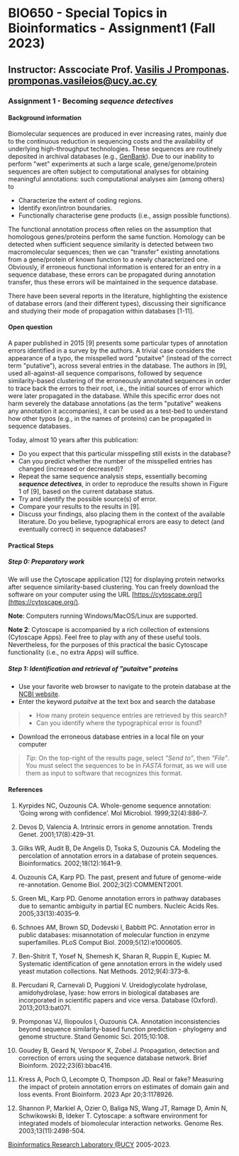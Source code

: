 # BIO650 - Special Topics in Bioinformatics - Assignment1 (Fall 2023)

## Instructor: Asscociate Prof. [Vasilis J Promponas](https://www.ucy.ac.cy/dir/el/component/comprofiler/userprofile/vprobon). [promponas.vasileios@ucy.ac.cy](mailto:promponas.vasileios@ucy.ac.cy)

### Assignment 1 - Becoming ***sequence detectives***


#### Background information
Biomolecular sequences are produced in ever increasing rates, mainly due to the continuous reduction in sequencing costs and the availability of underlying high-throughput technologies. These sequences are routinely deposited in archival databases (e.g., [GenBank](https://www.ncbi.nlm.nih.gov/genbank/)). 
Due to our inability to perform "wet" experiments at such a large scale, gene/genome/protein sequences are often subject to computational analyses for obtaining meaningful annotations: such computational analyses aim (among others) to 
- Characterize the extent of coding regions.
- Identify exon/intron boundaries.
- Functionally characterise gene products (i.e., assign possible functions).

The functional annotation process often relies on the assumption that homologous genes/proteins perform the same function. Homology can be detected when sufficient sequence similarity is detected between two macromolecular sequences; 
then we can "transfer" existing annotations from a gene/protein of known function to a newly characterized one. Obviously, if erroneous functional information is entered for an entry in a sequence database, these errors can be propagated during annotation transfer, thus these errors will be maintained in the sequence database.

There have been several reports in the literature, highlighting the existence of database errors (and their different types), discussing their significance and studying their mode of propagation within databases [1-11].

#### Open question
A paper published in 2015 [9] presents some particular types of annotation errors identified in a survey by the authors. A trivial case considers the appearance of a typo, the misspelled word "putaitve" (instead of the correct term "putative"), across several entries in the database. The authors in [9], used all-against-all sequence comparisons, followed by sequence similarity-based clustering of the erroneously annotated sequences in order to trace back the errors to their root, i.e., the initial sources of error which were later propagated in the database. While this specific error does not harm severely the database annotations (as the term "putative" weakens any annotation it accompanies), it can be used as a test-bed to understand how other typos (e.g., in the names of proteins) can be propagated in sequence databases.

Today, almost 10 years after this publication: 
- Do you expect that this particular misspelling still exists in the database? 
- Can you predict whether the number of the misspelled entries has changed (increased or decreased)?
- Repeat the same sequence analysis steps, essentially becoming ***sequence detectives***, in order to reproduce the results shown in Figure 1 of [9], based on the current database status.
- Try and identify the possible source(s) of error.
- Compare your results to the results in [9].
- Discuss your findings, also placing them in the context of the available literature. Do you believe, typographical errors are easy to detect (and eventually correct) in sequence databases?


#### Practical Steps

##### Step 0: Preparatory work
We will use the Cytoscape application [12] for displaying protein networks after sequence similarity-based clustering. You can freely download the software on your computer using the URL [https://cytoscape.org/](https://cytoscape.org/). 

**Note**: Computers running Windows/MacOS/Linux are supported.

**Note 2**: Cytoscape is accompanied by a rich collection of extensions (Cytoscape Apps). Feel free to play with any of these useful tools. Nevertheless, for the purposes of this practical the basic Cytoscape functionality (i.e., no extra Apps) will suffice.

##### Step 1: Identification and retrieval of "putaitve" proteins
- Use your favorite web browser to navigate to the protein database at the [NCBI website](https://www.ncbi.nlm.nih.gov/protein).
- Enter the keyword *putaitve* at the text box and search the database
> * How many protein sequence entries are retrieved by this search?
> * Can you identify where the typographical error is found?
- Download the erroneous database entries in a local file on your computer
> *Tip*: On the top-right of the results page, select *"Send to"*, then *"File"*. You must select the sequences to be in *FASTA* format, as we will use them as input to software that recognizes this format.

#### References

1. Kyrpides NC, Ouzounis CA. Whole-genome sequence annotation: ‘Going wrong with confidence’. Mol Microbiol. 1999;32(4):886–7.

2. Devos D, Valencia A. Intrinsic errors in genome annotation. Trends Genet. 2001;17(8):429–31.

3. Gilks WR, Audit B, De Angelis D, Tsoka S, Ouzounis CA. Modeling the percolation of annotation errors in a database of protein sequences. Bioinformatics. 2002;18(12):1641–9.

4. Ouzounis CA, Karp PD. The past, present and future of genome-wide re-annotation. Genome Biol. 2002;3(2):COMMENT2001.

5. Green ML, Karp PD. Genome annotation errors in pathway databases due to semantic ambiguity in partial EC numbers. Nucleic Acids Res. 2005;33(13):4035–9.

6. Schnoes AM, Brown SD, Dodevski I, Babbitt PC. Annotation error in public databases: misannotation of molecular function in enzyme superfamilies. PLoS Comput Biol. 2009;5(12):e1000605.

7. Ben-Shitrit T, Yosef N, Shemesh K, Sharan R, Ruppin E, Kupiec M. Systematic identification of gene annotation errors in the widely used yeast mutation collections. Nat Methods. 2012;9(4):373–8.

8. Percudani R, Carnevali D, Puggioni V. Ureidoglycolate hydrolase, amidohydrolase, lyase: how errors in biological databases are incorporated in scientific papers and vice versa. Database (Oxford). 2013;2013:bat071.

9. Promponas VJ, Iliopoulos I, Ouzounis CA. Annotation inconsistencies beyond sequence similarity-based function prediction - phylogeny and genome structure. Stand Genomic Sci. 2015;10:108. 

10. Goudey B, Geard N, Verspoor K, Zobel J. Propagation, detection and correction of errors using the sequence database network. Brief Bioinform. 2022;23(6):bbac416.

11. Kress A, Poch O, Lecompte O, Thompson JD. Real or fake? Measuring the impact of protein annotation errors on estimates of domain gain and loss events. Front Bioinform. 2023 Apr 20;3:1178926.

12. Shannon P, Markiel A, Ozier O, Baliga NS, Wang JT, Ramage D, Amin N, Schwikowski B, Ideker T. Cytoscape: a software environment for integrated models of biomolecular interaction networks. Genome Res. 2003;13(11):2498-504.


[Bioinformatics Research Laboratory @UCY](https://vprobon.github.io/BRL-UCY) 2005-2023.
